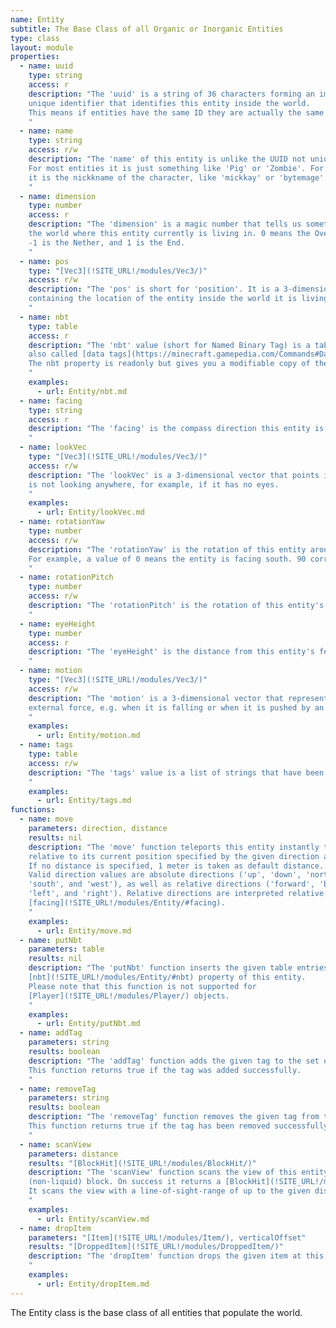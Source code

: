 ```yaml
---
name: Entity
subtitle: The Base Class of all Organic or Inorganic Entities
type: class
layout: module
properties:
  - name: uuid
    type: string
    access: r
    description: "The 'uuid' is a string of 36 characters forming an immutable universally
    unique identifier that identifies this entity inside the world.
    This means if entities have the same ID they are actually the same object.
    "
  - name: name
    type: string
    access: r/w
    description: "The 'name' of this entity is unlike the UUID not unique in the world.
    For most entities it is just something like 'Pig' or 'Zombie'. For player entities
    it is the nickkname of the character, like 'mickkay' or 'bytemage'.
    "
  - name: dimension
    type: number
    access: r
    description: "The 'dimension' is a magic number that tells us something about
    the world where this entity currently is living in. 0 means the Overworld.
    -1 is the Nether, and 1 is the End.
    "
  - name: pos
    type: "[Vec3](!SITE_URL!/modules/Vec3/)"
    access: r/w
    description: "The 'pos' is short for 'position'. It is a 3-dimensional vector
    containing the location of the entity inside the world it is living in.
    "
  - name: nbt
    type: table
    access: r
    description: "The 'nbt' value (short for Named Binary Tag) is a table of entity-specifc key-value pairs
    also called [data tags](https://minecraft.gamepedia.com/Commands#Data_tags).
    The nbt property is readonly but gives you a modifiable copy of the internal value. You can change the contents, but to activate them you have to assign the modified table to the entity by using the [putNbt()](/modules/Entity/#putNbt) function.
    "
    examples:
      - url: Entity/nbt.md
  - name: facing
    type: string
    access: r
    description: "The 'facing' is the compass direction this entity is facing. This is one of 'north', 'east', 'south', and 'west'.
    "
  - name: lookVec
    type: "[Vec3](!SITE_URL!/modules/Vec3/)"
    access: r/w
    description: "The 'lookVec' is a 3-dimensional vector that points into the direction this entity is looking at, or nil, if it
    is not looking anywhere, for example, if it has no eyes.
    "
    examples:
      - url: Entity/lookVec.md
  - name: rotationYaw
    type: number
    access: r/w
    description: "The 'rotationYaw' is the rotation of this entity around its Y axis in degrees.
    For example, a value of 0 means the entity is facing south. 90 corresponds to west, and 45 to south-west.
    "
  - name: rotationPitch
    type: number
    access: r/w
    description: "The 'rotationPitch' is the rotation of this entity's head around its X axis in degrees. A value of -90 means the entity is looking straight up. A value of 90 means it is looking straight down.
    "
  - name: eyeHeight
    type: number
    access: r
    description: "The 'eyeHeight' is the distance from this entity's feet to its eyes in Y direction.
    "
  - name: motion
    type: "[Vec3](!SITE_URL!/modules/Vec3/)"
    access: r/w
    description: "The 'motion' is a 3-dimensional vector that represents the velocity of this entity when it is moved by some
    external force, e.g. when it is falling or when it is pushed by an explosion.
    "
    examples:
      - url: Entity/motion.md
  - name: tags
    type: table
    access: r/w
    description: "The 'tags' value is a list of strings that have been assigned to this entity.
    "
    examples:
      - url: Entity/tags.md
functions:
  - name: move
    parameters: direction, distance
    results: nil
    description: "The 'move' function teleports this entity instantly to the position
    relative to its current position specified by the given direction and distance.
    If no distance is specified, 1 meter is taken as default distance.
    Valid direction values are absolute directions ('up', 'down', 'north', 'east',
    'south', and 'west'), as well as relative directions ('forward', 'back',
    'left', and 'right'). Relative directions are interpreted relative to the direction the entity is
    [facing](!SITE_URL!/modules/Entity/#facing).
    "
    examples:
      - url: Entity/move.md
  - name: putNbt
    parameters: table
    results: nil
    description: "The 'putNbt' function inserts the given table entries into the
    [nbt](!SITE_URL!/modules/Entity/#nbt) property of this entity.
    Please note that this function is not supported for
    [Player](!SITE_URL!/modules/Player/) objects.
    "
    examples:
      - url: Entity/putNbt.md
  - name: addTag
    parameters: string
    results: boolean
    description: "The 'addTag' function adds the given tag to the set of [tags](!SITE_URL!/modules/Entity/#tags) of this entity.
    This function returns true if the tag was added successfully.
    "
  - name: removeTag
    parameters: string
    results: boolean
    description: "The 'removeTag' function removes the given tag from the set of [tags](!SITE_URL!/modules/Entity/#tags) of this entity.
    This function returns true if the tag has been removed successfully, and false if there was no such tag.
    "
  - name: scanView
    parameters: distance
    results: "[BlockHit](!SITE_URL!/modules/BlockHit/)"
    description: "The 'scanView' function scans the view of this entity for the next
    (non-liquid) block. On success it returns a [BlockHit](!SITE_URL!/modules/BlockHit/), otherwise nil.
    It scans the view with a line-of-sight-range of up to the given distance (meter).
    "
    examples:
      - url: Entity/scanView.md
  - name: dropItem
    parameters: "[Item](!SITE_URL!/modules/Item/), verticalOffset"
    results: "[DroppedItem](!SITE_URL!/modules/DroppedItem/)"
    description: "The 'dropItem' function drops the given item at this entity's position modified by the optionally given vertical offset.
    "
    examples:
      - url: Entity/dropItem.md
---
```


The Entity class is the base class of all entities that populate the world.
